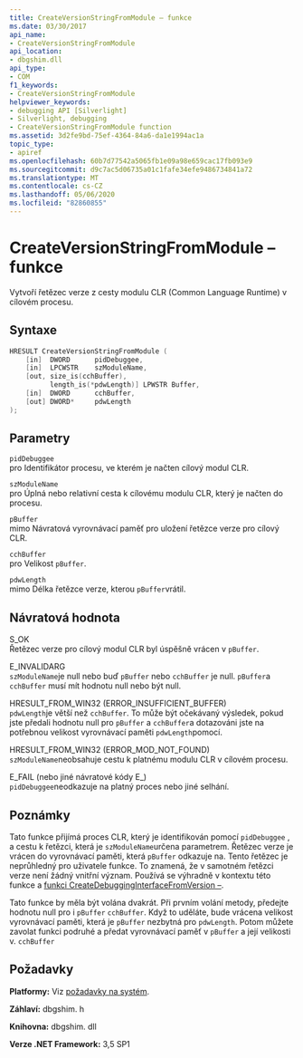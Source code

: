 ```yaml
---
title: CreateVersionStringFromModule – funkce
ms.date: 03/30/2017
api_name:
- CreateVersionStringFromModule
api_location:
- dbgshim.dll
api_type:
- COM
f1_keywords:
- CreateVersionStringFromModule
helpviewer_keywords:
- debugging API [Silverlight]
- Silverlight, debugging
- CreateVersionStringFromModule function
ms.assetid: 3d2fe9bd-75ef-4364-84a6-da1e1994ac1a
topic_type:
- apiref
ms.openlocfilehash: 60b7d77542a5065fb1e09a98e659cac17fb093e9
ms.sourcegitcommit: d9c7ac5d06735a01c1fafe34efe9486734841a72
ms.translationtype: MT
ms.contentlocale: cs-CZ
ms.lasthandoff: 05/06/2020
ms.locfileid: "82860855"
---
```

# <a name="createversionstringfrommodule-function"></a>CreateVersionStringFromModule – funkce
Vytvoří řetězec verze z cesty modulu CLR (Common Language Runtime) v cílovém procesu.  
  
## <a name="syntax"></a>Syntaxe  
  
```cpp  
HRESULT CreateVersionStringFromModule (  
    [in]  DWORD      pidDebuggee,  
    [in]  LPCWSTR    szModuleName,  
    [out, size_is(cchBuffer),  
          length_is(*pdwLength)] LPWSTR Buffer,  
    [in]  DWORD      cchBuffer,  
    [out] DWORD*     pdwLength  
);  
```  
  
## <a name="parameters"></a>Parametry  
 `pidDebuggee`  
 pro Identifikátor procesu, ve kterém je načten cílový modul CLR.  
  
 `szModuleName`  
 pro Úplná nebo relativní cesta k cílovému modulu CLR, který je načten do procesu.  
  
 `pBuffer`  
 mimo Návratová vyrovnávací paměť pro uložení řetězce verze pro cílový CLR.  
  
 `cchBuffer`  
 pro Velikost `pBuffer`.  
  
 `pdwLength`  
 mimo Délka řetězce verze, kterou `pBuffer`vrátil.  
  
## <a name="return-value"></a>Návratová hodnota  
 S_OK  
 Řetězec verze pro cílový modul CLR byl úspěšně vrácen v `pBuffer`.  
  
 E_INVALIDARG  
 `szModuleName`je null nebo buď `pBuffer` nebo `cchBuffer` je null. `pBuffer`a `cchBuffer` musí mít hodnotu null nebo být null.  
  
 HRESULT_FROM_WIN32 (ERROR_INSUFFICIENT_BUFFER)  
 `pdwLength`je větší než `cchBuffer`. To může být očekávaný výsledek, pokud jste předali hodnotu null pro `pBuffer` a `cchBuffer`a dotazováni jste na potřebnou velikost vyrovnávací paměti `pdwLength`pomocí.  
  
 HRESULT_FROM_WIN32 (ERROR_MOD_NOT_FOUND)  
 `szModuleName`neobsahuje cestu k platnému modulu CLR v cílovém procesu.  
  
 E_FAIL (nebo jiné návratové kódy E_)  
 `pidDebuggee`neodkazuje na platný proces nebo jiné selhání.  
  
## <a name="remarks"></a>Poznámky  
 Tato funkce přijímá proces CLR, který je identifikován pomocí `pidDebuggee` , a cestu k řetězci, která je `szModuleName`určena parametrem. Řetězec verze je vrácen do vyrovnávací paměti, která `pBuffer` odkazuje na. Tento řetězec je neprůhledný pro uživatele funkce. To znamená, že v samotném řetězci verze není žádný vnitřní význam. Používá se výhradně v kontextu této funkce a [funkci CreateDebuggingInterfaceFromVersion –](createdebugginginterfacefromversion-function-for-silverlight.md).  
  
 Tato funkce by měla být volána dvakrát. Při prvním volání metody, předejte hodnotu null pro i `pBuffer` `cchBuffer`. Když to uděláte, bude vrácena velikost vyrovnávací paměti, která je `pBuffer` nezbytná pro `pdwLength`. Potom můžete zavolat funkci podruhé a předat vyrovnávací paměť v `pBuffer` a její velikosti v. `cchBuffer`  
  
## <a name="requirements"></a>Požadavky  
 **Platformy:** Viz [požadavky na systém](../../get-started/system-requirements.md).  
  
 **Záhlaví:** dbgshim. h  
  
 **Knihovna:** dbgshim. dll  
  
 **Verze .NET Framework:** 3,5 SP1
